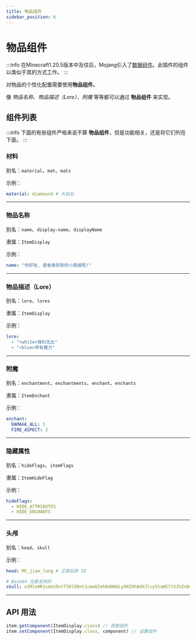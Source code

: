 ```yaml
---
title: 物品组件
sidebar_position: 6
---
```


# 物品组件

:::info
在Minecraft1.20.5版本中及往后，Mojang引入了[数据组件](https://zh.minecraft.wiki/w/%E6%95%B0%E6%8D%AE%E7%BB%84%E4%BB%B6?variant=zh-cn)。此插件的组件以类似于其的方式工作。
:::

对物品的个性化配置需要使用**物品组件**。

像 *物品名称*、*物品描述（Lore）*、*附魔* 等等都可以通过 **物品组件** 来实现。

## 组件列表

:::info
下面的有些组件严格来说不算 **物品组件**，但是功能相关，还是将它们列在下面。
:::

### 材料

别名：`material`、`mat`、`mats`

示例：
```YAML
material: diamound # 大钻石
```

---

### 物品名称

别名：`name`、`display-name`、`displayName`

隶属：`ItemDisplay`

示例：
```YAML
name: "你好哇, 是香香软软的小南娘呢!"
```

---

### 物品描述（Lore）

别名：`lore`、`lores`

隶属：`ItemDisplay`

示例：
```YAML
lore:
  - "<white>锋利无比"
  - "<blue>带有魔力"
```

---

### 附魔

别名：`enchantment`、`enchantments`、`enchant`、`enchants`

隶属：`ItemEnchant`

示例：
```YAML
enchant:
  DAMAGE_ALL: 5
  FIRE_ASPECT: 2
```

---

### 隐藏属性

别名：`hideFlags`、`itemFlags`

隶属：`ItemHideFlag`

示例：
```YAML
hideFlags:
  - HIDE_ATTRIBUTES
  - HIDE_ENCHANTS
```

---

### 头颅

别名：`head`、`skull`

示例：
```YAML
head: MC_jiao_long # 正版玩家 ID
```

```YAML
# Base64 也是支持的
skull: e3RleHR1cmVzOntTS0lOOnt1cmw6Imh0dHA6Ly90ZXh0dXJlcy5taW5lY3JhZnQubmV0L3RleHR1cmUvODQ2ZTFlNTIyOTdhMTdhZmMxM2RhZWI1ZmFlMjZhMzQ4YzJlN2U4ZGVmMmM5MzJkZjI5YTExNzdiNTc5ZDU1ZSJ9fX0=
```

---

## API 用法

```JavaScript
item.getComponent(ItemDisplay.class) // 获取组件
item.setComponent(ItemDisplay.class, component) // 设置组件
```